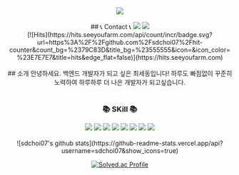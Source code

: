 <div align="center">
<img src="https://capsule-render.vercel.app/api?type=Rect&color=A3DCBE&height=300&section=header&text=Welcome%20to%20My%20Git&fontSize=90" />
 <br/>
 <br/>
## 📞 Contact 📞
<a href="mailto:djop1212@gmail.com" target="_blank"><img src="https://img.shields.io/badge/Gmail-EA4335?style=flat-square&logo=Gmail&logoColor=white"></a>
<a href="https://www.instagram.com/choi_sae27" target="_blank"> <img src="https://img.shields.io/badge/Instagram-E4405F?style=flat-square&logo=Instagram&logoColor=white"> </a>
<br/>
[![Hits](https://hits.seeyoufarm.com/api/count/incr/badge.svg?url=https%3A%2F%2Fgithub.com%2Fsdchoi07%2Fhit-counter&count_bg=%2379C83D&title_bg=%23555555&icon=&icon_color=%23E7E7E7&title=hits&edge_flat=false)](https://hits.seeyoufarm.com)
<br/>
 <br/>
## 소개
안녕하세요. 백엔드 개발자가 되고 싶은 최세동입니다!
하루도 빠짐없이 꾸준히 노력하여 하루하루 더 나은 개발자가 되고싶습니다.
<br/>
<br/>
 
<h3 align="center">📚 SKill 📚</h3>
<img src="https://img.shields.io/badge/React-61DAFB?style=flat-square&logo=React&logoColor=white"> </a>
<img src="https://img.shields.io/badge/Spring-6DB33F?style=flat-square&logo=Spring&logoColor=white"> </a>
<img src="https://img.shields.io/badge/Gradle-02303A?style=flat-square&logo=Gradle&logoColor=white"> </a>
<img src="https://img.shields.io/badge/Docker-2496ED?style=flat-square&logo=Docker&logoColor=white"> </a>
<img src="https://img.shields.io/badge/Kubernetes-326CE5?style=flat-square&logo=Kubernetes&logoColor=white"> </a>
<img src="https://img.shields.io/badge/Oracle-F80000?style=flat-square&logo=Oracle&logoColor=white"> </a>
<img src="https://img.shields.io/badge/Kafka-231F20?style=flat-square&logo=Kafka&logoColor=white"> </a>
<img src="https://img.shields.io/badge/Ubuntu-E95420?style=flat-square&logo=Ubuntu&logoColor=white"> </a>

<br/>
<br/>
![sdchoi07's github stats](https://github-readme-stats.vercel.app/api?username=sdchoi07&show_icons=true)

[![Solved.ac Profile](http://mazassumnida.wtf/api/v2/generate_badge?boj={djop})](https://solved.ac/{djop})

</div>
